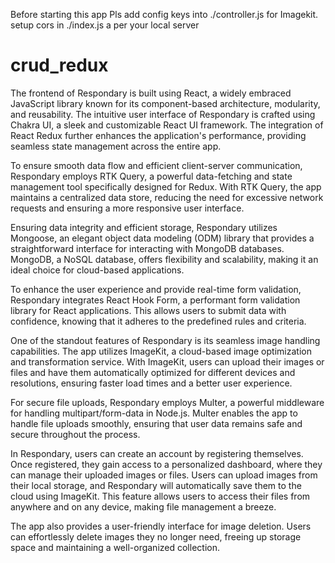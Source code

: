 Before starting this app Pls add config keys into ./controller.js for Imagekit. setup cors in ./index.js a per your local server
# crud_redux
The frontend of Respondary is built using React, a widely embraced JavaScript library known for its component-based architecture, modularity, and reusability. The intuitive user interface of Respondary is crafted using Chakra UI, a sleek and customizable React UI framework. The integration of React Redux further enhances the application's performance, providing seamless state management across the entire app.

To ensure smooth data flow and efficient client-server communication, Respondary employs RTK Query, a powerful data-fetching and state management tool specifically designed for Redux. With RTK Query, the app maintains a centralized data store, reducing the need for excessive network requests and ensuring a more responsive user interface.

Ensuring data integrity and efficient storage, Respondary utilizes Mongoose, an elegant object data modeling (ODM) library that provides a straightforward interface for interacting with MongoDB databases. MongoDB, a NoSQL database, offers flexibility and scalability, making it an ideal choice for cloud-based applications.

To enhance the user experience and provide real-time form validation, Respondary integrates React Hook Form, a performant form validation library for React applications. This allows users to submit data with confidence, knowing that it adheres to the predefined rules and criteria.

One of the standout features of Respondary is its seamless image handling capabilities. The app utilizes ImageKit, a cloud-based image optimization and transformation service. With ImageKit, users can upload their images or files and have them automatically optimized for different devices and resolutions, ensuring faster load times and a better user experience.

For secure file uploads, Respondary employs Multer, a powerful middleware for handling multipart/form-data in Node.js. Multer enables the app to handle file uploads smoothly, ensuring that user data remains safe and secure throughout the process.

In Respondary, users can create an account by registering themselves. Once registered, they gain access to a personalized dashboard, where they can manage their uploaded images or files. Users can upload images from their local storage, and Respondary will automatically save them to the cloud using ImageKit. This feature allows users to access their files from anywhere and on any device, making file management a breeze.

The app also provides a user-friendly interface for image deletion. Users can effortlessly delete images they no longer need, freeing up storage space and maintaining a well-organized collection.
